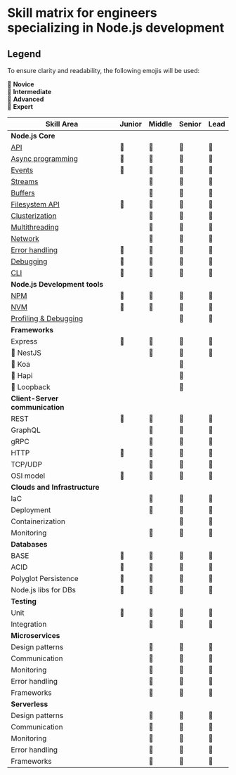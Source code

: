 # Skill matrix for engineers specializing in Node.js development

## Legend
To ensure clarity and readability, the following emojis will be used:

🌱 **Novice**&nbsp;  
🌿 **Intermediate**&nbsp;  
🌳 **Advanced**&nbsp;  
🚀 **Expert**&nbsp; 

| **Skill Area**               | **Junior** | **Middle** | **Senior** | **Lead**  |
|------------------------------|------------|------------|------------|-----------|
| **Node.js Core**             |            |            |            |           |
| [API](./core/api.md)         | 🌱         | 🌿          | 🌳         | 🚀        |
| [Async programming](./core/async-programming.md)            | 🌿         | 🌳          | 🌳         | 🚀        |
| [Events](./core/events.md)                       | 🌱         | 🌿          | 🌳         | 🌳        |
| [Streams](./core/streams.md)                      |            | 🌱          | 🌿         | 🌳        |
| [Buffers](./core/buffers.md)                      |            | 🌱          | 🌿         | 🌳        |
| [Filesystem API](./core/file-system.md)               | 🌿         | 🌳          | 🌳         | 🚀        |
| [Clusterization](./core/clusterization.md)               |            | 🌱          | 🌿         | 🌳        |
| [Multithreading](./core/multithreading.md)               |            | 🌱          | 🌿         | 🌳        |
| [Network](./core/network.md)                      |            | 🌿          | 🌳         | 🚀        |
| [Error handling](./core/error-handling.md)               | 🌿         | 🌳          | 🌳         | 🚀        |
| [Debugging](./core/debugging.md)                    | 🌱         | 🌿          | 🌳         | 🌳        |
| [CLI](./core/cli.md)                          | 🌱         | 🌿          | 🌿         | 🌿        |
| **Node.js Development tools**|            |            |            |           |
| [NPM](./development-tools/npm.md)                          | 🌱         | 🌿          | 🌳         | 🌳        |
| [NVM](./development-tools/nvm.md)                          | 🌿         | 🌿          | 🌿         | 🌳        |
| [Profiling & Debugging](./development-tools/profiling-and-debugging.md)        |            |            | 🌳         | 🚀        |
| **Frameworks**               |            |            |            |           |
| Express                      | 🌱         | 🌿          | 🌳         | 🚀        |
| 🎈 NestJS                    |            | 🌿          | 🌳         | 🚀        |
| 🎈 Koa                       |            |             | 🌳         |           |
| 🎈 Hapi                      |            |             | 🌳         |           |
| 🎈 Loopback                  |            |             | 🌳         |           |
| **Client-Server communication**|          |            |            |           |
| REST                        | 🌿         | 🌳         | 🌳         | 🚀        |
| GraphQL                     |            | 🌿         | 🌳         | 🚀        |
| gRPC                        |            | 🌿         | 🌳         | 🌳        |
| HTTP                        | 🌿         | 🌿         | 🌳         | 🚀        |
| TCP/UDP                     |            | 🌱         | 🌿         | 🌿        |
| OSI model                   | 🌱         | 🌱         | 🌱         | 🌳        |
| **Clouds and Infrastructure**|            |            |            |           |
| IaC                         |            | 🌱         | 🌳         | 🌳        |
| Deployment                  |            | 🌿         | 🌳         | 🌳        |
| Containerization            |            |            | 🌳         | 🚀        |
| Monitoring                  |            | 🌿         | 🌳         | 🚀        |
| **Databases**               |            |            |            |           |
| BASE                        | 🌱         | 🌿         | 🌳         | 🌳        |
| ACID                        | 🌱         | 🌿         | 🌳         | 🌳        |
| Polyglot Persistence        | 🌱         | 🌱         | 🌳         | 🌳        |
| Node.js libs for DBs        | 🌿         | 🌿         | 🌳         | 🌳        |
| **Testing**                 |            |            |            |           |
| Unit                        | 🌿         | 🌳         | 🌳         | 🌳        |
| Integration                 |            | 🌿         | 🌳         | 🌳        |
| **Microservices**           |            |            |            |           |
| Design patterns             |            | 🌱         | 🌳         | 🌳        |
| Communication               |            | 🌿         | 🌳         | 🌳        |
| Monitoring                  |            | 🌿         | 🌳         | 🌳        |
| Error handling              |            | 🌱         | 🌳         | 🌳        |
| Frameworks                  |            | 🌿         | 🌳         | 🌳        |
| **Serverless**              |            |            |            |           |
| Design patterns             |            | 🌱         | 🌳         | 🌳        |
| Communication               |            | 🌿         | 🌳         | 🌳        |
| Monitoring                  |            | 🌿         | 🌳         | 🌳        |
| Error handling              |            | 🌱         | 🌳         | 🌳        |
| Frameworks                  |            | 🌿         | 🌳         | 🌳        |

